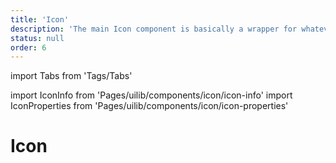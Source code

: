 ```yaml
---
title: 'Icon'
description: 'The main Icon component is basically a wrapper for whatever icon you place within it.'
status: null
order: 6
---
```


import Tabs from 'Tags/Tabs'

import IconInfo from 'Pages/uilib/components/icon/icon-info'
import IconProperties from 'Pages/uilib/components/icon/icon-properties'

# Icon

<Tabs>
  <Tabs.Content>
    <IconInfo />
  </Tabs.Content>
  <Tabs.Content>
    <IconProperties />
  </Tabs.Content>
</Tabs>
